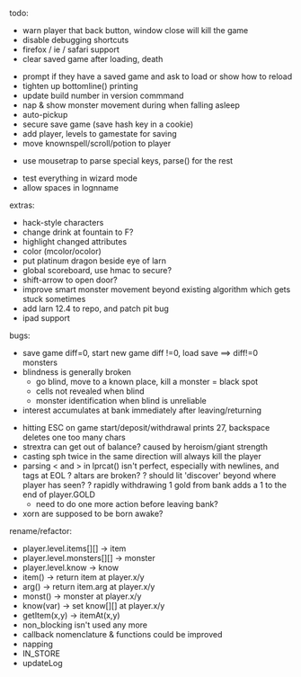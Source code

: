 todo:
* warn player that back button, window close will kill the game
* disable debugging shortcuts
* firefox / ie / safari support
* clear saved game after loading, death
- prompt if they have a saved game and ask to load or show how to reload
- tighten up bottomline() printing
- update build number in version commmand
- nap & show monster movement during when falling asleep
- auto-pickup
- secure save game (save hash key in a cookie)
- add player, levels to gamestate for saving
- move knownspell/scroll/potion to player
* use mousetrap to parse special keys, parse() for the rest
- test everything in wizard mode
- allow spaces in lognname

extras:
- hack-style characters
- change drink at fountain to F?
- highlight changed attributes
- color (mcolor/ocolor)
- put platinum dragon beside eye of larn
- global scoreboard, use hmac to secure?
- shift-arrow to open door?
- improve smart monster movement beyond existing algorithm which gets stuck sometimes
- add larn 12.4 to repo, and patch pit bug
- ipad support

bugs:
* save game diff=0, start new game diff !=0, load save ==> diff!=0 monsters
* blindness is generally broken
    - go blind, move to a known place, kill a monster = black spot
    - cells not revealed when blind
    - monster identification when blind is unreliable
* interest accumulates at bank immediately after leaving/returning
- hitting ESC on game start/deposit/withdrawal prints 27, backspace deletes one too many chars
- strextra can get out of balance? caused by heroism/giant strength
- casting sph twice in the same direction will always kill the player
- parsing < and > in lprcat() isn't perfect, especially with newlines, and tags at EOL
? altars are broken?
? should lit 'discover' beyond where player has seen?
? rapidly withdrawing 1 gold from bank adds a 1 to the end of player.GOLD
    - need to do one more action before leaving bank?
- xorn are supposed to be born awake?

rename/refactor:
- player.level.items[][] -> item
- player.level.monsters[][] -> monster
- player.level.know -> know
- item() -> return item at player.x/y
- arg() -> return item.arg at player.x/y
- monst() -> monster at player.x/y
- know(var) -> set know[][] at player.x/y
- getItem(x,y) -> itemAt(x,y)
- non_blocking isn't used any more
- callback nomenclature & functions could be improved
- napping
- IN_STORE
- updateLog
